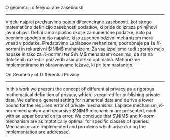 O geometriji diferencirane zasebnosti
____________________________________
V delu najprej predstavimo pojem diferencirane zasebnosti, kot strogo matematično definicijo zasebnosti podatkov, ki pride do izraza pri njihovi javni objavi. Definiramo splošno okolje za numerične podatke, nato pa ocenimo spodnjo mejo napake, ki jo zaseben odzivni mehanizem mora vnesti v podatke. Predstavimo Laplaceov mehanizem, podrobneje pa še $K$-normni in rekurzivni $\NIM$ mehanizem. Za vse izpeljemo tudi zgornjo mejo napake in tako za $K$-normni ter $\NIM$ mehanizem ocenimo, da sta na določenih razredih poizvedb asimptotsko optimalna. Mehanizme implementiramo in obravnavamo težave, ki pri tem nastanejo.

On Geometry of Differential Privacy
___________________________________
In this work we present the concept of differential privacy as a rigorous mathematical definition of privacy, which is required for publishing private data. We define a general setting for numerical data and derive a lower bound for the required error of private mechanisms. Laplace mechanism, $K$-norm mechanism and recursive $\NIM$ mechanism are presented, each with an upper bound on its error. We conclude that $\NIM$ and $K$-norm mechanism are asimptotically optimal for specific classes of queries. Mechanisms are implemented and problems which arise during the implementation are addressed.
